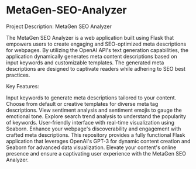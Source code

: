 # MetaGen-SEO-Analyzer
Project Description: MetaGen SEO Analyzer

The MetaGen SEO Analyzer is a web application built using Flask that empowers users to create engaging and SEO-optimized meta descriptions for webpages. By utilizing the OpenAI API's text generation capabilities, the application dynamically generates meta content descriptions based on input keywords and customizable templates. The generated meta descriptions are designed to captivate readers while adhering to SEO best practices.

Key Features:

Input keywords to generate meta descriptions tailored to your content.
Choose from default or creative templates for diverse meta tag descriptions.
View sentiment analysis and sentiment emojis to gauge the emotional tone.
Explore search trend analysis to understand the popularity of keywords.
User-friendly interface with real-time visualization using Seaborn.
Enhance your webpage's discoverability and engagement with crafted meta descriptions.
This repository provides a fully functional Flask application that leverages OpenAI's GPT-3 for dynamic content creation and Seaborn for advanced data visualization. Elevate your content's online presence and ensure a captivating user experience with the MetaGen SEO Analyzer.
